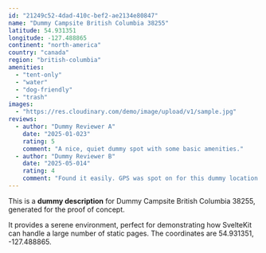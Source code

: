 ```yaml
---
id: "21249c52-4dad-410c-bef2-ae2134e80847"
name: "Dummy Campsite British Columbia 38255"
latitude: 54.931351
longitude: -127.488865
continent: "north-america"
country: "canada"
region: "british-columbia"
amenities:
  - "tent-only"
  - "water"
  - "dog-friendly"
  - "trash"
images:
  - "https://res.cloudinary.com/demo/image/upload/v1/sample.jpg"
reviews:
  - author: "Dummy Reviewer A"
    date: "2025-01-023"
    rating: 5
    comment: "A nice, quiet dummy spot with some basic amenities."
  - author: "Dummy Reviewer B"
    date: "2025-05-014"
    rating: 4
    comment: "Found it easily. GPS was spot on for this dummy location."
---
```


This is a **dummy description** for Dummy Campsite British Columbia 38255, generated for the proof of concept.

It provides a serene environment, perfect for demonstrating how SvelteKit can handle a large number of static pages. The coordinates are 54.931351, -127.488865.
